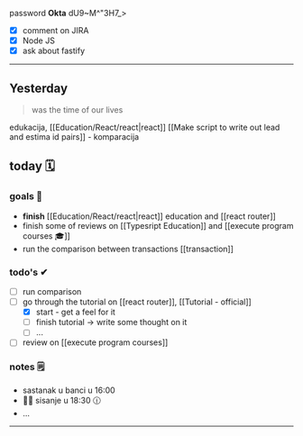 
password **Okta**
dU9~M^"3H7_>

- [x] comment on JIRA
- [x] Node JS
- [x] ask about fastify

---

## Yesterday
> was the time of our lives

edukacija, [[Education/React/react|react]]
[[Make script to write out lead and estima id pairs]] - komparacija

## today 🗓

### goals 🏴
- **finish** [[Education/React/react|react]] education and [[react router]]
- finish some of reviews on [[Typesript Education]] and [[execute program courses 🎓]]
- run the comparison between transactions [[transaction]]

### todo's ✔
- [ ] run comparison
- [ ] go through the tutorial on [[react router]], [[Tutorial - official]]
	- [x] start - get a feel for it
	- [ ] finish tutorial -> write some thought on it
	- [ ] ...
- [ ] review on [[execute program courses]]

### notes 🗒
- sastanak u banci u 16:00
- 💇‍♀ sisanje u 18:30 🕧
- ...

---
